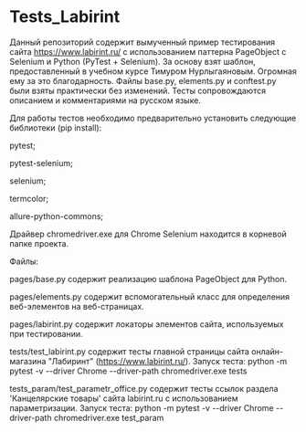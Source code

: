 # Tests_Labirint
Данный репозиторий содержит вымученный пример тестирования сайта https://www.labirint.ru/ с использованием паттерна PageObject с Selenium и Python (PyTest + Selenium).
За основу взят шаблон, предоставленный в учебном курсе Тимуром Нурлыгаяновым. Огромная ему за это благодарность.
Файлы base.py, elements.py и conftest.py были взяты практически без изменений. 
Тесты сопровождаются описанием и комментариями на русском языке.

Для работы тестов необходимо предварительно установить следующие библиотеки (pip install):

pytest;

pytest-selenium;

selenium;

termcolor;

allure-python-commons;

Драйвер chromedriver.exe для Chrome Selenium находится в корневой папке проекта.

Файлы:

pages/base.py содержит реализацию шаблона PageObject для Python.

pages/elements.py содержит вспомогательный класс для определения веб-элементов на веб-страницах.

pages/labirint.py содержит локаторы элементов сайта, используемых при тестировании. 

tests/test_labirint.py содержит тесты главной страницы сайта онлайн-магазина "Лабиринт" (https://www.labirint.ru/). Запуск теста: python -m pytest -v --driver Chrome --driver-path chromedriver.exe tests

tests_param/test_parametr_office.py содержит тесты ссылок раздела 'Канцелярские товары' сайта labirint.ru с использованием параметризации.  Запуск теста: python -m pytest -v --driver Chrome --driver-path chromedriver.exe test_param





